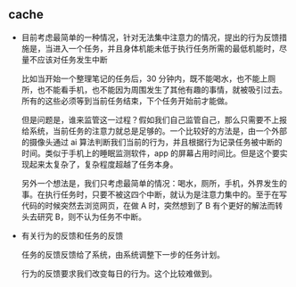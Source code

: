 ## cache

* 目前考虑最简单的一种情况，针对无法集中注意力的情况，提出的行为反馈措施是，当进入一个任务，并且身体机能未低于执行任务所需的最低机能时，尽量不应该对任务发生中断

    比如当开始一个整理笔记的任务后，30 分钟内，既不能喝水，也不能上厕所，也不能看手机，也不能因为周围发生了其他有趣的事情，就被吸引过去。所有的这些必须等到当前任务结束，下个任务开始前才能做。

    但是问题是，谁来监管这一过程？假如我们自己监管自己，那么只需要不上报给系统，当前任务的注意力就总是足够的。一个比较好的方法是，由一个外部的摄像头通过 ai 算法判断我们当前的行为，并且根据行为记录任务被中断的时间。类似于手机上的睡眠监测软件，app 的屏幕占用时间比。但是这个要实现起来太复杂了，复杂程度超越了任务本身。

    另外一个想法是，我们只考虑最简单的情况：喝水，厕所，手机，外界发生的事。在执行任务时，只要不被这四个中断，就认为是注意力集中的。至于在写代码的时候突然去浏览网页，在做 A 时，突然想到了 B 有个更好的解法而转头去研究 B，则不认为任务不中断。

* 有关行为的反馈和任务的反馈

    任务的反馈反馈给了系统，由系统调整下一步的任务计划。

    行为的反馈要求我们改变每日的行为。这个比较难做到。